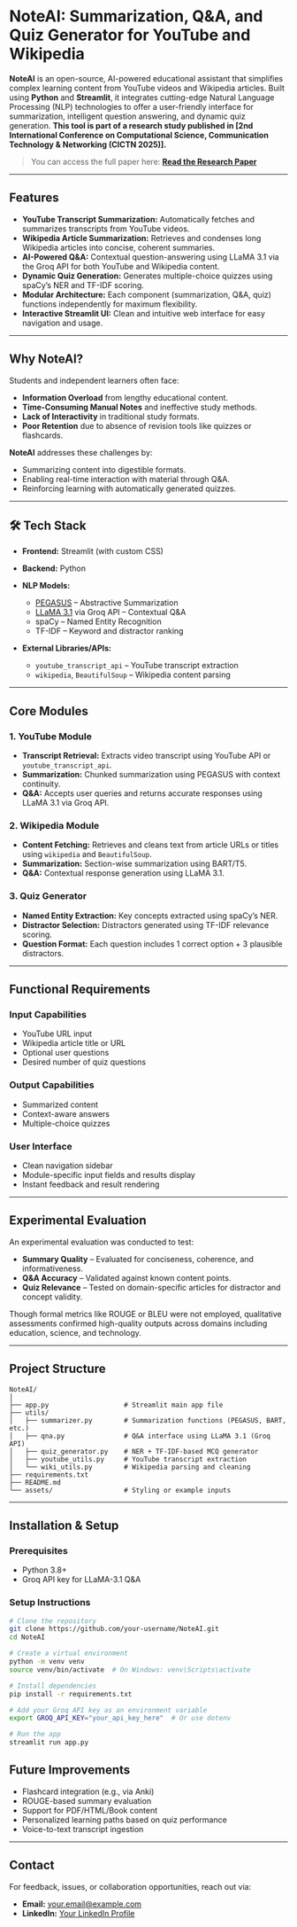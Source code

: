 # NoteAI: Summarization, Q\&A, and Quiz Generator for YouTube and Wikipedia

**NoteAI** is an open-source, AI-powered educational assistant that simplifies complex learning content from YouTube videos and Wikipedia articles. Built using **Python** and **Streamlit**, it integrates cutting-edge Natural Language Processing (NLP) technologies to offer a user-friendly interface for summarization, intelligent question answering, and dynamic quiz generation.
**This tool is part of a research study published in \[2nd International Conference on Computational Science, Communication Technology & Networking (CICTN 2025)].**
> You can access the full paper here: [**Read the Research Paper**]([https://your-research-paper-link.com](https://ieeexplore.ieee.org/document/10932550))

---

## Features

* **YouTube Transcript Summarization:** Automatically fetches and summarizes transcripts from YouTube videos.
* **Wikipedia Article Summarization:** Retrieves and condenses long Wikipedia articles into concise, coherent summaries.
* **AI-Powered Q\&A:** Contextual question-answering using LLaMA 3.1 via the Groq API for both YouTube and Wikipedia content.
* **Dynamic Quiz Generation:** Generates multiple-choice quizzes using spaCy’s NER and TF-IDF scoring.
* **Modular Architecture:** Each component (summarization, Q\&A, quiz) functions independently for maximum flexibility.
* **Interactive Streamlit UI:** Clean and intuitive web interface for easy navigation and usage.

---

## Why NoteAI?

Students and independent learners often face:

* **Information Overload** from lengthy educational content.
* **Time-Consuming Manual Notes** and ineffective study methods.
* **Lack of Interactivity** in traditional study formats.
* **Poor Retention** due to absence of revision tools like quizzes or flashcards.

**NoteAI** addresses these challenges by:

* Summarizing content into digestible formats.
* Enabling real-time interaction with material through Q\&A.
* Reinforcing learning with automatically generated quizzes.

---

## 🛠️ Tech Stack

* **Frontend:** Streamlit (with custom CSS)
* **Backend:** Python
* **NLP Models:**

  * [PEGASUS](https://huggingface.co/google/pegasus) – Abstractive Summarization
  * [LLaMA 3.1](https://huggingface.co/meta-llama) via Groq API – Contextual Q\&A
  * spaCy – Named Entity Recognition
  * TF-IDF – Keyword and distractor ranking
* **External Libraries/APIs:**

  * `youtube_transcript_api` – YouTube transcript extraction
  * `wikipedia`, `BeautifulSoup` – Wikipedia content parsing

---

## Core Modules

### 1. YouTube Module

* **Transcript Retrieval:** Extracts video transcript using YouTube API or `youtube_transcript_api`.
* **Summarization:** Chunked summarization using PEGASUS with context continuity.
* **Q\&A:** Accepts user queries and returns accurate responses using LLaMA 3.1 via Groq API.

### 2. Wikipedia Module

* **Content Fetching:** Retrieves and cleans text from article URLs or titles using `wikipedia` and `BeautifulSoup`.
* **Summarization:** Section-wise summarization using BART/T5.
* **Q\&A:** Contextual response generation using LLaMA 3.1.

### 3. Quiz Generator

* **Named Entity Extraction:** Key concepts extracted using spaCy’s NER.
* **Distractor Selection:** Distractors generated using TF-IDF relevance scoring.
* **Question Format:** Each question includes 1 correct option + 3 plausible distractors.

---

## Functional Requirements

### Input Capabilities

* YouTube URL input
* Wikipedia article title or URL
* Optional user questions
* Desired number of quiz questions

### Output Capabilities

* Summarized content
* Context-aware answers
* Multiple-choice quizzes

### User Interface

* Clean navigation sidebar
* Module-specific input fields and results display
* Instant feedback and result rendering

---

## Experimental Evaluation

An experimental evaluation was conducted to test:

* **Summary Quality** – Evaluated for conciseness, coherence, and informativeness.
* **Q\&A Accuracy** – Validated against known content points.
* **Quiz Relevance** – Tested on domain-specific articles for distractor and concept validity.

Though formal metrics like ROUGE or BLEU were not employed, qualitative assessments confirmed high-quality outputs across domains including education, science, and technology.

---

## Project Structure

```
NoteAI/
│
├── app.py                   # Streamlit main app file
├── utils/
│   ├── summarizer.py        # Summarization functions (PEGASUS, BART, etc.)
│   ├── qna.py               # Q&A interface using LLaMA 3.1 (Groq API)
│   ├── quiz_generator.py    # NER + TF-IDF-based MCQ generator
│   ├── youtube_utils.py     # YouTube transcript extraction
│   └── wiki_utils.py        # Wikipedia parsing and cleaning
├── requirements.txt
├── README.md
└── assets/                  # Styling or example inputs
```

---

## Installation & Setup

### Prerequisites

* Python 3.8+
* Groq API key for LLaMA-3.1 Q\&A

### Setup Instructions

```bash
# Clone the repository
git clone https://github.com/your-username/NoteAI.git
cd NoteAI

# Create a virtual environment
python -m venv venv
source venv/bin/activate  # On Windows: venv\Scripts\activate

# Install dependencies
pip install -r requirements.txt

# Add your Groq API key as an environment variable
export GROQ_API_KEY="your_api_key_here"  # Or use dotenv

# Run the app
streamlit run app.py
```
## Future Improvements

* Flashcard integration (e.g., via Anki)
* ROUGE-based summary evaluation
* Support for PDF/HTML/Book content
* Personalized learning paths based on quiz performance
* Voice-to-text transcript ingestion

---

## Contact

For feedback, issues, or collaboration opportunities, reach out via:

* **Email:** [your.email@example.com](mailto:your.email@example.com)
* **LinkedIn:** [Your LinkedIn Profile](https://www.linkedin.com)

